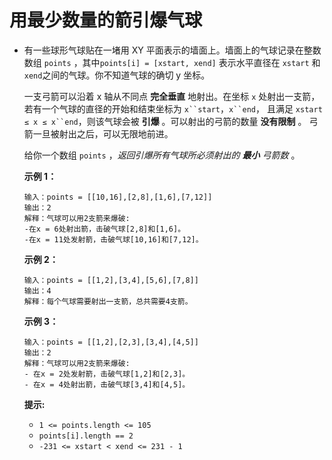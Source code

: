 # 用最少数量的箭引爆气球 

- 有一些球形气球贴在一堵用 XY 平面表示的墙面上。墙面上的气球记录在整数数组 `points` ，其中`points[i] = [xstart, xend]` 表示水平直径在 `xstart` 和 `xend`之间的气球。你不知道气球的确切 y 坐标。

  一支弓箭可以沿着 x 轴从不同点 **完全垂直** 地射出。在坐标 `x` 处射出一支箭，若有一个气球的直径的开始和结束坐标为 `x``start`，`x``end`， 且满足  `xstart ≤ x ≤ x``end`，则该气球会被 **引爆** 。可以射出的弓箭的数量 **没有限制** 。 弓箭一旦被射出之后，可以无限地前进。

  给你一个数组 `points` ，*返回引爆所有气球所必须射出的 **最小** 弓箭数* 。

  **示例 1：**

  ```
  输入：points = [[10,16],[2,8],[1,6],[7,12]]
  输出：2
  解释：气球可以用2支箭来爆破:
  -在x = 6处射出箭，击破气球[2,8]和[1,6]。
  -在x = 11处发射箭，击破气球[10,16]和[7,12]。
  ```

  **示例 2：**

  ```
  输入：points = [[1,2],[3,4],[5,6],[7,8]]
  输出：4
  解释：每个气球需要射出一支箭，总共需要4支箭。
  ```

  **示例 3：**

  ```
  输入：points = [[1,2],[2,3],[3,4],[4,5]]
  输出：2
  解释：气球可以用2支箭来爆破:
  - 在x = 2处发射箭，击破气球[1,2]和[2,3]。
  - 在x = 4处射出箭，击破气球[3,4]和[4,5]。
  ```

   

  

  **提示:**

  - `1 <= points.length <= 105`
  - `points[i].length == 2`
  - `-231 <= xstart < xend <= 231 - 1`